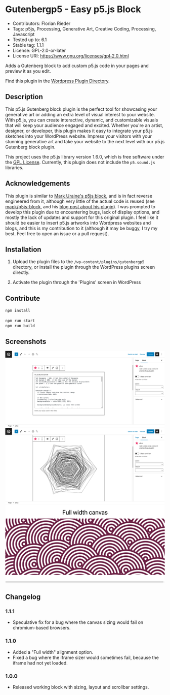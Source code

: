 # Gutenbergp5 - Easy p5.js Block

- Contributors:      Florian Rieder
- Tags:              p5js, Processing, Generative Art, Creative Coding, Processing, Javascript
- Tested up to:      6.1
- Stable tag:        1.1.1
- License:           GPL-2.0-or-later
- License URI:       https://www.gnu.org/licenses/gpl-2.0.html

Adds a Gutenberg block to add custom p5.js code in your pages and preview it as you edit.

Find this plugin in the [Wordpress Plugin Directory](https://wordpress.org/plugins/easy-p5-js-block/).

## Description

This p5.js Gutenberg block plugin is the perfect tool for showcasing your generative art or adding an extra level of visual interest to your website. With p5.js, you can create interactive, dynamic, and customizable visuals that will keep your audience engaged and excited. Whether you're an artist, designer, or developer, this plugin makes it easy to integrate your p5.js sketches into your WordPress website. Impress your visitors with your stunning generative art and take your website to the next level with our p5.js Gutenberg block plugin.

This project uses the p5.js library version 1.6.0, which is free software under the [GPL License](http://p5js.org/copyright.html). Currently, this plugin does not include the `p5.sound.js` libraries.

## Acknowledgements
This plugin is similar to [Mark Uraine's p5js block](https://wordpress.org/plugins/wp-p5js-block/), and is in fact reverse engineered from it, although very little of the actual code is reused (see [mapk/p5js-block](https://github.com/mapk/p5js-block), and his [blog post about his plugin](https://markuraine.com/creating-the-p5-js-gutenberg-block/)). I was prompted to develop this plugin due to encountering bugs, lack of display options, and mostly the lack of updates and support for this original plugin. I feel like it should be easier to insert p5.js artworks into Wordpress websites and blogs, and this is my contribution to it (although it may be buggy, I try my best. Feel free to open an issue or a pull request).

## Installation

1. Upload the plugin files to the `/wp-content/plugins/gutenbergp5` directory, or install the plugin through the WordPress plugins screen directly.

2. Activate the plugin through the 'Plugins' screen in WordPress

## Contribute

```
npm install

npm run start
npm run build
```

## Screenshots

![Edit mode](https://raw.githubusercontent.com/florian-rieder/gutenbergp5/master/assets/screenshot-1.png)
![Preview mode](https://raw.githubusercontent.com/florian-rieder/gutenbergp5/master/assets/screenshot-2.png)
![Full width setting](https://raw.githubusercontent.com/florian-rieder/gutenbergp5/master/assets/screenshot-3.png)

## Changelog

### 1.1.1
- Speculative fix for a bug where the canvas sizing would fail on chromium-based browsers.

### 1.1.0

* Added a "Full width" alignment option.
* Fixed a bug where the iframe sizer would sometimes fail, because the iframe had not yet loaded.

### 1.0.0

* Released working block with sizing, layout and scrollbar settings.
